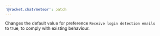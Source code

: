 ```yaml
---
'@rocket.chat/meteor': patch
---
```


Changes the default value for preference `Receive login detection emails` to true, to comply with existing behaviour.
